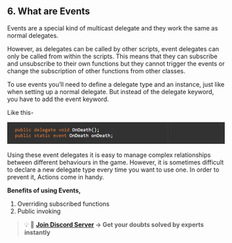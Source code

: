 ## 6. What are Events
Events are a special kind of multicast delegate and they work the same as normal delegates.

However, as delegates can be called by other scripts, event delegates can only be called from within the scripts. This means that they can subscribe and unsubscribe to their own functions but they cannot trigger the events or change the subscription of other functions from other classes.

To use events you’ll need to define a delegate type and an instance, just like when setting up a normal delegate. But instead of the delegate keyword, you have to add the event keyword.

Like this-

![Alt](Images/E1.png "Declaring Event")

Using these event delegates it is easy to manage complex relationships between different behaviours in the game.
However, it is sometimes difficult to declare a new delegate type every time you want to use one.
In order to prevent it, Actions come in handy.

**Benefits of using Events,**

1. Overriding subscribed functions
2. Public invoking

>💡 🚀 **[Join Discord Server](https://discord.gg/J5zDscnzms) → Get your doubts solved by experts instantly**
